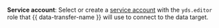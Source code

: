 
**Service account**: Select or create a [service account](../../../../../iam/concepts/users/service-accounts.md) with the `yds.editor` role that {{ data-transfer-name }} will use to connect to the data target.

